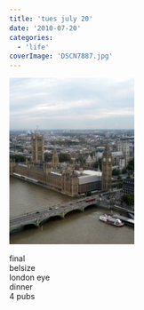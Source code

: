 ```yaml
---
title: 'tues july 20'
date: '2010-07-20'
categories:
  - 'life'
coverImage: 'DSCN7887.jpg'
---
```


[![](images/DSCN7887-225x300.jpg)](https://blog.kaleighscruggs.com/wp-content/uploads/2010/07/DSCN7887.jpg)

final  
belsize  
london eye  
dinner  
4 pubs
